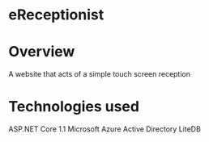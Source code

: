 # eReceptionist

# Overview

A website that acts of a simple touch screen reception

# Technologies used

ASP.NET Core 1.1
Microsoft Azure Active Directory
LiteDB
